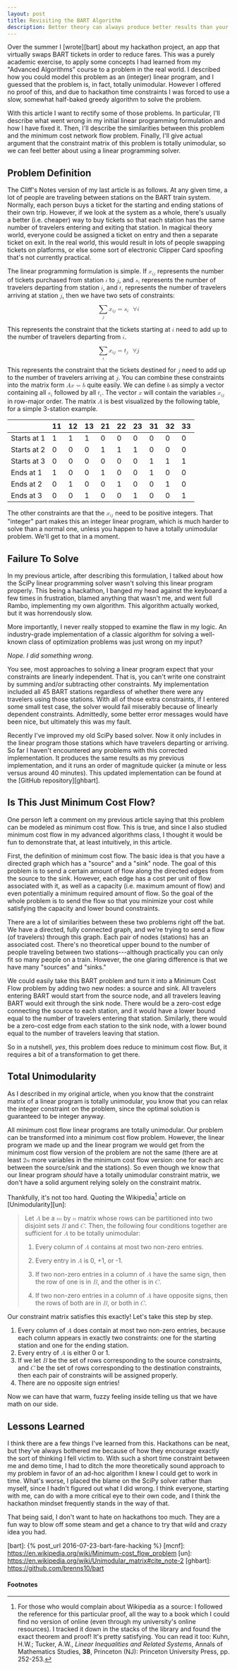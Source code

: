 ```yaml
---
layout: post
title: Revisiting the BART Algorithm
description: Better theory can always produce better results than your hacks.
---
```


Over the summer I [wrote][bart] about my hackathon project, an app that
virtually swaps BART tickets in order to reduce fares. This was a purely
academic exercise, to apply some concepts I had learned from my "Advanced
Algorithms" course to a problem in the real world. I described how you could
model this problem as an (integer) linear program, and I guessed that the
problem is, in fact, totally unimodular. However I offered no proof of this, and
due to hackathon time constraints I was forced to use a slow, somewhat
half-baked greedy algorithm to solve the problem.

With this article I want to rectify some of those problems. In particular, I'll
describe what went wrong in my initial linear programming formulation and how I
have fixed it. Then, I'll describe the similarities between this problem and the
minimum cost network flow problem. Finally, I'll give actual argument that the
constraint matrix of this problem is totally unimodular, so we can feel better
about using a linear programming solver.

## Problem Definition

The Cliff's Notes version of my last article is as follows. At any given time, a
lot of people are traveling between stations on the BART train system. Normally,
each person buys a ticket for the starting and ending stations of their own
trip. However, if we look at the system as a whole, there's usually a better
(i.e. cheaper) way to buy tickets so that each station has the same number of
travelers entering and exiting that station. In magical theory world, everyone
could be assigned a ticket on entry and then a separate ticket on exit. In the
real world, this would result in lots of people swapping tickets on platforms,
or else some sort of electronic Clipper Card spoofing that's not currently
practical.

The linear programming formulation is simple. If <span><math display="inline" xmlns="http://www.w3.org/1998/Math/MathML"><semantics><msub><mi>x</mi><mrow><mi>i</mi><mi>j</mi></mrow></msub><annotation encoding="application/x-tex">x_{ij}</annotation></semantics></math></span> represents the
number of tickets purchased from station <span><math display="inline" xmlns="http://www.w3.org/1998/Math/MathML"><semantics><mi>i</mi><annotation encoding="application/x-tex">i</annotation></semantics></math></span> to <span><math display="inline" xmlns="http://www.w3.org/1998/Math/MathML"><semantics><mi>j</mi><annotation encoding="application/x-tex">j</annotation></semantics></math></span>, and <span><math display="inline" xmlns="http://www.w3.org/1998/Math/MathML"><semantics><msub><mi>s</mi><mi>i</mi></msub><annotation encoding="application/x-tex">s_i</annotation></semantics></math></span> represents
the number of travelers departing from station <span><math display="inline" xmlns="http://www.w3.org/1998/Math/MathML"><semantics><mi>i</mi><annotation encoding="application/x-tex">i</annotation></semantics></math></span>, and <span><math display="inline" xmlns="http://www.w3.org/1998/Math/MathML"><semantics><msub><mi>t</mi><mi>i</mi></msub><annotation encoding="application/x-tex">t_i</annotation></semantics></math></span> represents the
number of travelers arriving at station <span><math display="inline" xmlns="http://www.w3.org/1998/Math/MathML"><semantics><mi>j</mi><annotation encoding="application/x-tex">j</annotation></semantics></math></span>, then we have two sets of
constraints:

<math display="block" xmlns="http://www.w3.org/1998/Math/MathML"><semantics><mrow><munder><mo>∑</mo><mi>j</mi></munder><msub><mi>x</mi><mrow><mi>i</mi><mi>j</mi></mrow></msub><mo>=</mo><msub><mi>s</mi><mi>i</mi></msub><mspace width="0.222em"></mspace><mspace width="0.222em"></mspace><mspace width="0.222em"></mspace><mo>∀</mo><mi>i</mi></mrow><annotation encoding="application/x-tex">
\sum_{j} x_{ij} = s_i \:\:\: \forall i
</annotation></semantics></math>

This represents the constraint that the tickets starting at <span><math display="inline" xmlns="http://www.w3.org/1998/Math/MathML"><semantics><mi>i</mi><annotation encoding="application/x-tex">i</annotation></semantics></math></span> need to add up
to the number of travelers departing from <span><math display="inline" xmlns="http://www.w3.org/1998/Math/MathML"><semantics><mi>i</mi><annotation encoding="application/x-tex">i</annotation></semantics></math></span>.

<math display="block" xmlns="http://www.w3.org/1998/Math/MathML"><semantics><mrow><munder><mo>∑</mo><mi>i</mi></munder><msub><mi>x</mi><mrow><mi>i</mi><mi>j</mi></mrow></msub><mo>=</mo><msub><mi>t</mi><mi>j</mi></msub><mspace width="0.222em"></mspace><mspace width="0.222em"></mspace><mspace width="0.222em"></mspace><mo>∀</mo><mi>j</mi></mrow><annotation encoding="application/x-tex">
\sum_{i} x_{ij} = t_j \:\:\: \forall j
</annotation></semantics></math>

This represents the constraint that the tickets destined for <span><math display="inline" xmlns="http://www.w3.org/1998/Math/MathML"><semantics><mi>j</mi><annotation encoding="application/x-tex">j</annotation></semantics></math></span> need to add
up to the number of travelers arriving at <span><math display="inline" xmlns="http://www.w3.org/1998/Math/MathML"><semantics><mi>j</mi><annotation encoding="application/x-tex">j</annotation></semantics></math></span>. You can combine these
constraints into the matrix form <span><math display="inline" xmlns="http://www.w3.org/1998/Math/MathML"><semantics><mrow><mi>A</mi><mi>x</mi><mo>=</mo><mi>b</mi></mrow><annotation encoding="application/x-tex">Ax = b</annotation></semantics></math></span> quite easily. We can define <span><math display="inline" xmlns="http://www.w3.org/1998/Math/MathML"><semantics><mi>b</mi><annotation encoding="application/x-tex">b</annotation></semantics></math></span> as
simply a vector containing all <span><math display="inline" xmlns="http://www.w3.org/1998/Math/MathML"><semantics><msub><mi>s</mi><mi>i</mi></msub><annotation encoding="application/x-tex">s_i</annotation></semantics></math></span> followed by all <span><math display="inline" xmlns="http://www.w3.org/1998/Math/MathML"><semantics><msub><mi>t</mi><mi>i</mi></msub><annotation encoding="application/x-tex">t_i</annotation></semantics></math></span>. The vector <span><math display="inline" xmlns="http://www.w3.org/1998/Math/MathML"><semantics><mi>x</mi><annotation encoding="application/x-tex">x</annotation></semantics></math></span>
will contain the variables <span><math display="inline" xmlns="http://www.w3.org/1998/Math/MathML"><semantics><msub><mi>x</mi><mrow><mi>i</mi><mi>j</mi></mrow></msub><annotation encoding="application/x-tex">x_{ij}</annotation></semantics></math></span> in row-major order. The matrix <span><math display="inline" xmlns="http://www.w3.org/1998/Math/MathML"><semantics><mi>A</mi><annotation encoding="application/x-tex">A</annotation></semantics></math></span> is
best visualized by the following table, for a simple 3-station example.

|             | 11 | 12 | 13 | 21 | 22 | 23 | 31 | 32 | 33 |
|-------------|----|----|----|----|----|----|----|----|----|
| Starts at 1 |  1 |  1 |  1 |  0 |  0 |  0 |  0 |  0 |  0 |
| Starts at 2 |  0 |  0 |  0 |  1 |  1 |  1 |  0 |  0 |  0 |
| Starts at 3 |  0 |  0 |  0 |  0 |  0 |  0 |  1 |  1 |  1 |
| Ends at 1   |  1 |  0 |  0 |  1 |  0 |  0 |  1 |  0 |  0 |
| Ends at 2   |  0 |  1 |  0 |  0 |  1 |  0 |  0 |  1 |  0 |
| Ends at 3   |  0 |  0 |  1 |  0 |  0 |  1 |  0 |  0 |  1 |

The other constraints are that the <span><math display="inline" xmlns="http://www.w3.org/1998/Math/MathML"><semantics><msub><mi>x</mi><mrow><mi>i</mi><mi>j</mi></mrow></msub><annotation encoding="application/x-tex">x_{ij}</annotation></semantics></math></span> need to be positive integers. That
"integer" part makes this an integer linear program, which is much harder to
solve than a normal one, unless you happen to have a totally unimodular problem.
We'll get to that in a moment.

## Failure To Solve

In my previous article, after describing this formulation, I talked about how
the SciPy linear programming solver wasn't solving this linear program properly.
This being a hackathon, I banged my head against the keyboard a few times in
frustration, blamed anything that wasn't me, and went full Rambo, implementing
my own algorithm. This algorithm actually worked, but it was horrendously slow.

More importantly, I never really stopped to examine the flaw in my logic. An
industry-grade implementation of a classic algorithm for solving a well-known
class of optimization problems was just wrong on my input?

*Nope.  I did something wrong.*

You see, most approaches to solving a linear program expect that your
constraints are linearly independent. That is, you can't write one constraint by
summing and/or subtracting other constraints. My implementation included all 45
BART stations regardless of whether there were any travelers using those
stations. With all of those extra constraints, if I entered some small test
case, the solver would fail miserably because of linearly dependent constraints.
Admittedly, some better error messages would have been nice, but ultimately this
was my fault.

Recently I've improved my old SciPy based solver. Now it only includes in the
linear program those stations which have travelers departing or arriving. So far
I haven't encountered any problems with this corrected implementation. It
produces the same results as my previous implementation, and it runs an order of
magnitude quicker (a minute or less versus around 40 minutes). This updated
implementation can be found at the [GitHub repository][ghbart].

## Is This Just Minimum Cost Flow?

One person left a comment on my previous article saying that this problem can be
modeled as minimum cost flow. This is true, and since I also studied minimum
cost flow in my advanced algorithms class, I thought it would be fun to
demonstrate that, at least intuitively, in this article.

First, the definition of minimum cost flow. The basic idea is that you have a
directed graph which has a "source" and a "sink" node. The goal of this problem
is to send a certain amount of flow along the directed edges from the source to
the sink. However, each edge has a cost per unit of flow associated with it, as
well as a capacity (i.e. maximum amount of flow) and even potentially a minimum
required amount of flow. So the goal of the whole problem is to send the flow so
that you minimize your cost while satisfying the capacity and lower bound
constraints.

There are a lot of similarities between these two problems right off the bat. We
have a directed, fully connected graph, and we're trying to send a flow (of
travelers) through this graph. Each pair of nodes (stations) has an associated
cost. There's no theoretical upper bound to the number of people traveling
between two stations---although practically you can only fit so many people on a
train. However, the one glaring difference is that we have many "sources" and
"sinks."

We could easily take this BART problem and turn it into a Minimum Cost Flow
problem by adding two new nodes: a source and sink. All travelers entering BART
would start from the source node, and all travelers leaving BART would exit
through the sink node. There would be a zero-cost edge connecting the source to
each station, and it would have a lower bound equal to the number of travelers
entering that station. Similarly, there would be a zero-cost edge from each
station to the sink node, with a lower bound equal to the number of travelers
leaving that station.

So in a nutshell, *yes*, this problem does reduce to minimum cost flow. But, it
requires a bit of a transformation to get there.

## Total Unimodularity

As I described in my original article, when you know that the constraint matrix
of a linear program is totally unimodular, you know that you can relax the
integer constraint on the problem, since the optimal solution is guaranteed to
be integer anyway.

All minimum cost flow linear programs are totally unimodular. Our problem can be
transformed into a minimum cost flow problem. However, the linear program we
made up and the linear program we would get from the minimum cost flow version
of the problem are not the same (there are at least <span><math display="inline" xmlns="http://www.w3.org/1998/Math/MathML"><semantics><mrow><mn>2</mn><mi>n</mi></mrow><annotation encoding="application/x-tex">2n</annotation></semantics></math></span> more variables in the
minimum cost flow version: one for each arc between the source/sink and the
stations). So even though we know that our linear program *should* have a
totally unimodular constraint matrix, we don't have a solid argument relying
solely on the constraint matrix.

Thankfully, it's not too hard. Quoting the Wikipedia[^1] article
on [Unimodularity][un]:

> Let <span><math display="inline" xmlns="http://www.w3.org/1998/Math/MathML"><semantics><mi>A</mi><annotation encoding="application/x-tex">A</annotation></semantics></math></span> be a <span><math display="inline" xmlns="http://www.w3.org/1998/Math/MathML"><semantics><mi>m</mi><annotation encoding="application/x-tex">m</annotation></semantics></math></span> by <span><math display="inline" xmlns="http://www.w3.org/1998/Math/MathML"><semantics><mi>n</mi><annotation encoding="application/x-tex">n</annotation></semantics></math></span> matrix whose rows can be partitioned into two
> disjoint sets <span><math display="inline" xmlns="http://www.w3.org/1998/Math/MathML"><semantics><mi>B</mi><annotation encoding="application/x-tex">B</annotation></semantics></math></span> and <span><math display="inline" xmlns="http://www.w3.org/1998/Math/MathML"><semantics><mi>C</mi><annotation encoding="application/x-tex">C</annotation></semantics></math></span>. Then, the following four conditions together
> are sufficient for <span><math display="inline" xmlns="http://www.w3.org/1998/Math/MathML"><semantics><mi>A</mi><annotation encoding="application/x-tex">A</annotation></semantics></math></span> to be totally unimodular:
>
> 1. Every column of <span><math display="inline" xmlns="http://www.w3.org/1998/Math/MathML"><semantics><mi>A</mi><annotation encoding="application/x-tex">A</annotation></semantics></math></span> contains at most two non-zero entries.
>
> 2. Every entry in <span><math display="inline" xmlns="http://www.w3.org/1998/Math/MathML"><semantics><mi>A</mi><annotation encoding="application/x-tex">A</annotation></semantics></math></span> is 0, +1, or -1.
>
> 3. If two non-zero entries in a column of <span><math display="inline" xmlns="http://www.w3.org/1998/Math/MathML"><semantics><mi>A</mi><annotation encoding="application/x-tex">A</annotation></semantics></math></span> have the same sign, then the
>    row of one is in <span><math display="inline" xmlns="http://www.w3.org/1998/Math/MathML"><semantics><mi>B</mi><annotation encoding="application/x-tex">B</annotation></semantics></math></span>, and the other is in <span><math display="inline" xmlns="http://www.w3.org/1998/Math/MathML"><semantics><mi>C</mi><annotation encoding="application/x-tex">C</annotation></semantics></math></span>.
>
> 4. If two non-zero entries in a column of <span><math display="inline" xmlns="http://www.w3.org/1998/Math/MathML"><semantics><mi>A</mi><annotation encoding="application/x-tex">A</annotation></semantics></math></span> have opposite signs, then the
>    rows of both are in <span><math display="inline" xmlns="http://www.w3.org/1998/Math/MathML"><semantics><mi>B</mi><annotation encoding="application/x-tex">B</annotation></semantics></math></span>, or both in <span><math display="inline" xmlns="http://www.w3.org/1998/Math/MathML"><semantics><mi>C</mi><annotation encoding="application/x-tex">C</annotation></semantics></math></span>.

Our constraint matrix satisfies this exactly!  Let's take this step by step.

1. Every column of <span><math display="inline" xmlns="http://www.w3.org/1998/Math/MathML"><semantics><mi>A</mi><annotation encoding="application/x-tex">A</annotation></semantics></math></span> does contain at most two non-zero entries, because each
   column appears in exactly two constraints: one for the starting station and
   one for the ending station.
2. Every entry of <span><math display="inline" xmlns="http://www.w3.org/1998/Math/MathML"><semantics><mi>A</mi><annotation encoding="application/x-tex">A</annotation></semantics></math></span> is either 0 or 1.
3. If we let <span><math display="inline" xmlns="http://www.w3.org/1998/Math/MathML"><semantics><mi>B</mi><annotation encoding="application/x-tex">B</annotation></semantics></math></span> be the set of rows corresponding to the source constraints,
   and <span><math display="inline" xmlns="http://www.w3.org/1998/Math/MathML"><semantics><mi>C</mi><annotation encoding="application/x-tex">C</annotation></semantics></math></span> be the set of rows corresponding to the destination constraints,
   then each pair of constraints will be assigned properly.
4. There are no opposite sign entries!

Now we can have that warm, fuzzy feeling inside telling us that we have math on
our side.

## Lessons Learned

I think there are a few things I've learned from this. Hackathons can be neat,
but they've always bothered me because of how they encourage exactly the sort of
thinking I fell victim to. With such a short time constraint between me and demo
time, I had to ditch the more theoretically sound approach to my problem in
favor of an ad-hoc algorithm I knew I could get to work in time. What's worse, I
placed the blame on the SciPy solver rather than myself, since I hadn't figured
out what I did wrong. I think everyone, starting with me, can do with a more
critical eye to their own code, and I think the hackathon mindset frequently
stands in the way of that.

That being said, I don't want to hate on hackathons too much. They are a fun way
to blow off some steam and get a chance to try that wild and crazy idea you had.

[bart]: {% post_url 2016-07-23-bart-fare-hacking %}
[mcnf]: https://en.wikipedia.org/wiki/Minimum-cost_flow_problem
[un]: https://en.wikipedia.org/wiki/Unimodular_matrix#cite_note-2
[ghbart]: https://github.com/brenns10/bart

#### Footnotes

[^1]:
     For those who would complain about Wikipedia as a source: I followed the
     reference for this particular proof, all the way to a book which I could
     find no version of online (even through my university's online resources).
     I tracked it down in the stacks of the library and found the exact theorem
     and proof! It's pretty satisfying. You can read it too: Kuhn, H.W.; Tucker,
     A.W., *Linear Inequalities and Related Systems*, Annals of Mathematics
     Studies, **38**, Princeton (NJ): Princeton University Press, pp. 252-253.
